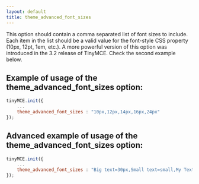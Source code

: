 ```yaml
---
layout: default
title: theme_advanced_font_sizes
---
```


This option should contain a comma separated list of font sizes to include. Each item in the list should be a valid value for the font-style CSS property (10px, 12pt, 1em, etc.). A more powerful version of this option was introduced in the 3.2 release of TinyMCE. Check the second example below.

## Example of usage of the theme_advanced_font_sizes option:

```js
tinyMCE.init({
	...
	theme_advanced_font_sizes : "10px,12px,14px,16px,24px"
});
```

## Advanced example of usage of the theme_advanced_font_sizes option:

```js
tinyMCE.init({
	...
	theme_advanced_font_sizes : "Big text=30px,Small text=small,My Text Size=.mytextsize"
});
```
